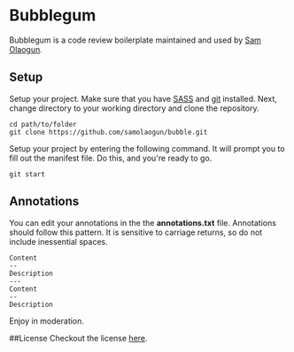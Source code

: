 # Bubblegum
Bubblegum is a code review boilerplate maintained and used by [Sam Olaogun](http://twitter.com/samolaogun).

## Setup
Setup your project. Make sure that you have [SASS](http://sass-lang.org) and [git](https://git-scm.com/book/en/v2/Getting-Started-Installing-Git) installed. Next, change directory to your working directory and clone the repository.

```
cd path/to/folder
git clone https://github.com/samolaogun/bubble.git
```
Setup your project by entering the following command. It will prompt you to fill out the manifest file. Do this, and you're ready to go.
```
git start
```

## Annotations
You can edit your annotations in the the **annotations.txt** file. Annotations should follow this pattern. It is sensitive to carriage returns, so do not include inessential spaces.

```
Content
--
Description
---
Content
--
Description
```

Enjoy in moderation.

##License
Checkout the license [here](https://github.com/samolaogun/bubble/blob/master/LICENSE.md).
